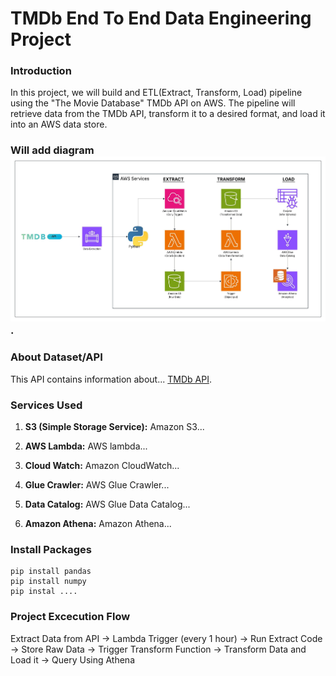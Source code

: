 # TMDb End To End Data Engineering Project

### Introduction

In this project, we will build and ETL(Extract, Transform, Load) pipeline using the "The Movie Database" TMDb API on AWS. The pipeline will retrieve data from the TMDb API, transform it to a desired format, and load it into an AWS data store. 

### Will add diagram ![example of image](https://github.com/rcnnarvaez/tmdb-end-to-end-data-engineering-project/blob/main/TMDb_API%20ETL%20Pipeline.jpeg).

### About Dataset/API
This API contains information about... [TMDb API](https://developer.themoviedb.org/docs/getting-started).

### Services Used
1. **S3 (Simple Storage Service):** Amazon S3...
   
2. **AWS Lambda:** AWS lambda...

3. **Cloud Watch:** Amazon CloudWatch...

4. **Glue Crawler:** AWS Glue Crawler...

5. **Data Catalog:** AWS Glue Data Catalog...

6. **Amazon Athena:** Amazon Athena...

### Install Packages
```
pip install pandas
pip install numpy
pip instal ....
```
### Project Excecution Flow
Extract Data from API -> Lambda Trigger (every 1 hour) -> Run Extract Code -> Store Raw Data -> Trigger Transform Function -> Transform Data and Load it -> Query Using Athena
